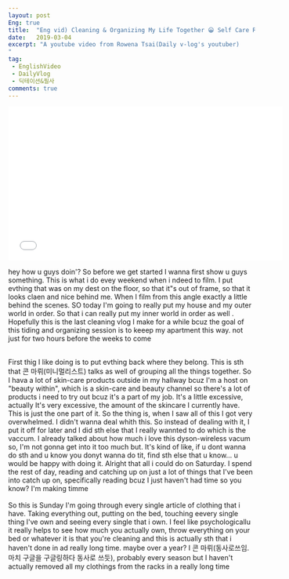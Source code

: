 ```yaml
---
layout: post
Eng: true
title:  "Eng vid) Cleaning & Organizing My Life Together 😀 Self Care Routine-ish(Youtube) -1"
date:   2019-03-04
excerpt: "A youtube video from Rowena Tsai(Daily v-log's youtuber)
"
tag:
 - EnglishVideo
 - DailyVlog
 - 딕테이션&필사
comments: true
---
```

<iframe width="560" height="315" src="//www.youtube.com/embed/sDzNkWIqvww" frameborder="0"> </iframe>

hey how u guys doin'? So before we get started I wanna first show u guys something. This is what i do evey weekend when i ndeed to film. I put evthing that was on my dest on the floor, so that it"s out of frame, so that it looks claen and nice behind me. When I film from this angle exactly a little behind the scenes. SO today I'm going to really put my house and my outer world in order. So that i can really put my inner world in order as well . Hopefully this is the last cleaning vlog I make for a while bcuz the goal of this tiding and organizing session is to keeep my apartment this way. not just for two hours before the weeks to come<br><br>

First thig I like doing is to put evthing back where they belong. This is sth that 콘 마뤼(미니멀리스트) talks as well of grouping all the things together. So I hava a lot of skin-care products outside in my hallway bcuz I'm a host on "beauty within", which is a skin-care and beauty channel so there's a lot of products i need to try out bcuz it's a part of my job. It's a little excessive, actually It's very excessive, the amount of the skincare I currently have. This is just the one part of it. So the thing is, when I saw all of this I got very overwhelmed. I didn't wanna deal whith this. So instead of dealing with it, I put it off for later and I did sth else that I really wannted to do which is the vaccum. I already talked about how much i love this dyson-wireless vacum so, I'm not gonna get into it too much but. It's kind of like, if u dont wanna do sth and u know you donyt wanna do tit, find sth else that u know... u would be happy with doing it. Alright that all i could do on Saturday. I spend the rest of day, reading and catching up on just a lot of things that I've been into catch up on, specifically reading bcuz I just haven't had time so you know? I'm making timme<br><br>
So this is Sunday I'm going through every single article of clothing that i have. Taking everything out, putting on the bed, touching eevery single thing I've own and seeing every single that i own. I feel like psychologicallu it really helps to see how much you actually own, throw everything on your bed or whatever it is that you're cleaning and this is actually sth that i haven't done in ad really long time. maybe over a year? I 콘 마뤼(동사로쓰임. 마치 구글을 구글링하다 동사로 쓰듯), probably every season but I haven't actually removed all my clothings from the racks in a really long time 



